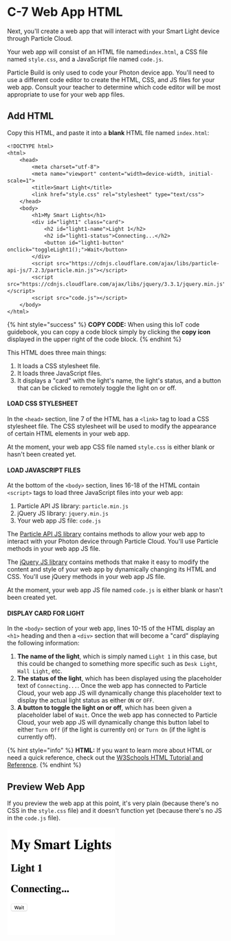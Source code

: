 # C-7 Web App HTML

Next, you'll create a web app that will interact with your Smart Light device through Particle Cloud.

Your web app will consist of an HTML file named`index.html`, a CSS file named `style.css`, and a JavaScript file named `code.js`.  

Particle Build is only used to code your Photon device app. You'll need to use a different code editor to create the HTML, CSS, and JS files for your web app. Consult your teacher to determine which code editor will be most appropriate to use for your web app files.

## Add HTML

Copy this HTML, and paste it into a **blank** HTML file named `index.html`:

```markup
<!DOCTYPE html>
<html>
    <head>
		<meta charset="utf-8">
		<meta name="viewport" content="width=device-width, initial-scale=1">
        <title>Smart Light</title>
        <link href="style.css" rel="stylesheet" type="text/css">
    </head>
    <body>
        <h1>My Smart Lights</h1>
        <div id="light1" class="card">
            <h2 id="light1-name">Light 1</h2>
            <h2 id="light1-status">Connecting...</h2>
            <button id="light1-button" onclick="toggleLight1();">Wait</button>
        </div>
        <script src="https://cdnjs.cloudflare.com/ajax/libs/particle-api-js/7.2.3/particle.min.js"></script>
        <script src="https://cdnjs.cloudflare.com/ajax/libs/jquery/3.3.1/jquery.min.js"></script>
        <script src="code.js"></script>
    </body>
</html>
```

{% hint style="success" %}
**COPY CODE:** When using this IoT code guidebook, you can copy a code block simply by clicking the **copy icon** displayed in the upper right of the code block.
{% endhint %}

This HTML does three main things:

1. It loads a CSS stylesheet file.
2. It loads three JavaScript files.
3. It displays a "card" with the light's name, the light's status, and a button that can be clicked to remotely toggle the light on or off.

#### LOAD CSS STYLESHEET

In the `<head>` section, line 7 of the HTML has a `<link>` tag to load a CSS stylesheet file. The CSS stylesheet will be used to modify the appearance of certain HTML elements in your web app.

At the moment, your web app CSS file named `style.css` is either blank or hasn't been created yet.

#### LOAD JAVASCRIPT FILES

At the bottom of the `<body>` section, lines 16-18 of the HTML contain `<script>` tags to load three JavaScript files into your web app:

1. Particle API JS library:  `particle.min.js`
2. jQuery JS library:  `jquery.min.js`
3. Your web app JS file:  `code.js`

The [Particle API JS library](https://docs.particle.io/reference/javascript/) contains methods to allow your web app to interact with your Photon device through Particle Cloud. You'll use Particle methods in your web app JS file.

The [jQuery JS library](https://api.jquery.com/) contains methods that make it easy to modify the content and style of your web app by dynamically changing its HTML and CSS. You'll use jQuery methods in your web app JS file.

At the moment, your web app JS file named `code.js` is either blank or hasn't been created yet.

#### DISPLAY CARD FOR LIGHT

In the `<body>` section of your web app, lines 10-15 of the HTML display an `<h1>` heading and then a `<div>` section that will become a "card" displaying the following information:

1. **The name of the light**, which is simply named `Light 1` in this case, but this could be changed to something more specific such as `Desk Light`, `Hall Light`, etc.
2. **The status of the light**, which has been displayed using the placeholder text of `Connecting...`. Once the web app has connected to Particle Cloud, your web app JS will dynamically change this placeholder text to display the actual light status as either `ON` or `OFF`.
3. **A button to toggle the light on or off**, which has been given a placeholder label of `Wait`. Once the web app has connected to Particle Cloud, your web app JS will dynamically change this button label to either `Turn Off` \(if the light is currently on\) or  `Turn On` \(if the light is currently off\).

{% hint style="info" %}
**HTML:**  If you want to learn more about HTML or need a quick reference, check out the [W3Schools HTML Tutorial and Reference](https://www.w3schools.com/html/default.asp).
{% endhint %}

## Preview Web App

If you preview the web app at this point, it's very plain \(because there's no CSS in the `style.css` file\) and it doesn't function yet \(because there's no JS in the `code.js` file\).

![](../../.gitbook/assets/smart-light-web-app-html.png)

